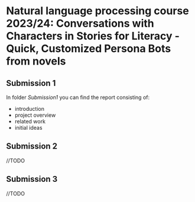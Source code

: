 # Natural language processing course 2023/24: Conversations with Characters in Stories for Literacy - Quick, Customized Persona Bots from novels

## Submission 1
In folder *Submission1* you can find the report consisting of:
- introduction
- project overview
- related work
- initial ideas


## Submission 2

//TODO

## Submission 3

//TODO
